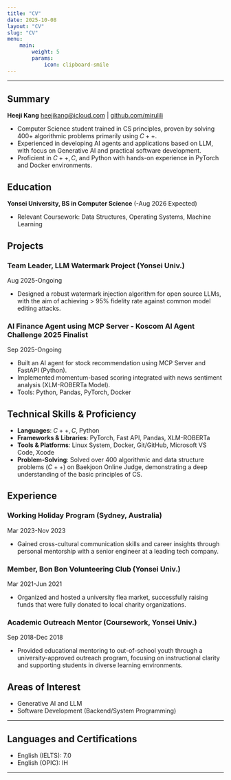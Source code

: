 ```yaml
---
title: "CV"
date: 2025-10-08
layout: "CV"
slug: "CV"
menu:
    main:
        weight: 5
        params: 
            icon: clipboard-smile
---
```




-----

## Summary

**Heeji Kang**
heejikang@icloud.com | [github.com/mirulili](https://www.google.com/search?q=https://github.com/mirulili)

  * Computer Science student trained in CS principles, proven by solving 400+ algorithmic problems primarily using $C++$.
  * Experienced in developing AI agents and applications based on LLM, with focus on Generative AI and practical software development.
  * Proficient in $C++, C$, and Python with hands-on experience in PyTorch and Docker environments.

## Education

**Yonsei University, BS in Computer Science** (-Aug 2026 Expected)

  * Relevant Coursework: Data Structures, Operating Systems, Machine Learning

## Projects

### Team Leader, LLM Watermark Project (Yonsei Univ.)

Aug 2025-Ongoing

  * Designed a robust watermark injection algorithm for open source LLMs, with the aim of achieving \> 95% fidelity rate against common model editing attacks.

### AI Finance Agent using MCP Server - Koscom Al Agent Challenge 2025 Finalist

Sep 2025-Ongoing

  * Built an AI agent for stock recommendation using MCP Server and FastAPI (Python).
  * Implemented momentum-based scoring integrated with news sentiment analysis (XLM-ROBERTa Model).
  * Tools: Python, Pandas, PyTorch, Docker

## Technical Skills & Proficiency

  * **Languages**: $C++, C$, Python
  * **Frameworks & Libraries**: PyTorch, Fast API, Pandas, XLM-ROBERTa
  * **Tools & Platforms**: Linux System, Docker, Git/GitHub, Microsoft VS Code, Xcode
  * **Problem-Solving**: Solved over 400 algorithmic and data structure problems $(C++)$ on Baekjoon Online Judge, demonstrating a deep understanding of the basic principles of CS.

## Experience

### Working Holiday Program (Sydney, Australia)

Mar 2023-Nov 2023

  * Gained cross-cultural communication skills and career insights through personal mentorship with a senior engineer at a leading tech company.

### Member, Bon Bon Volunteering Club (Yonsei Univ.)

Mar 2021-Jun 2021

  * Organized and hosted a university flea market, successfully raising funds that were fully donated to local charity organizations.

### Academic Outreach Mentor (Coursework, Yonsei Univ.)

Sep 2018-Dec 2018

  * Provided educational mentoring to out-of-school youth through a university-approved outreach program, focusing on instructional clarity and supporting students in diverse learning environments.

## Areas of Interest

  * Generative AI and LLM
  * Software Development (Backend/System Programming)

-----

## Languages and Certifications

  * English (IELTS): 7.0
  * English (OPIC): IH

-----